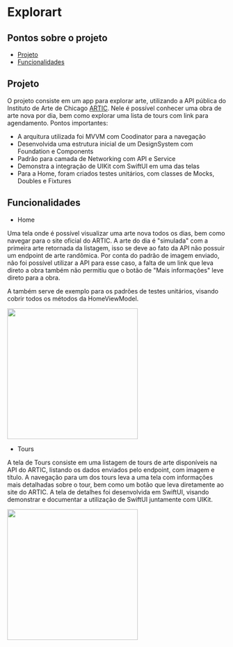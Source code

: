 # Explorart

## Pontos sobre o projeto

- [Projeto](#projeto)
- [Funcionalidades](#funcionalidades)

## Projeto

O projeto consiste em um app para explorar arte, utilizando a API pública do Instituto de Arte de Chicago [ARTIC](https://api.artic.edu/docs/#introduction). Nele é possível conhecer uma obra de arte nova por dia, bem como explorar uma lista de tours com link para agendamento. Pontos importantes:
- A arquitura utilizada foi MVVM com Coodinator para a navegação
- Desenvolvida uma estrutura inicial de um DesignSystem com Foundation e Components
- Padrão para camada de Networking com API e Service
- Demonstra a integração de UIKit com SwiftUI em uma das telas
- Para a Home, foram criados testes unitários, com classes de Mocks, Doubles e Fixtures

## Funcionalidades

- Home

Uma tela onde é possível visualizar uma arte nova todos os dias, bem como navegar para o site oficial do ARTIC. A arte do dia é "simulada" com a primeira arte retornada da listagem, isso se deve ao fato da API não possuir um endpoint de arte randômica. Por conta do padrão de imagem enviado, não foi possível utilizar a API para esse caso, a falta de um link que leva direto a obra também não permitiu que o botão de "Mais informações" leve direto para a obra.

A também serve de exemplo para os padrões de testes unitários, visando cobrir todos os métodos da HomeViewModel.

<p float="left">
  <img src="https://github.com/user-attachments/assets/c2f34df2-2c7c-438c-9fed-8b99dc987cee" width="300" />
</p>

- Tours

A tela de Tours consiste em uma listagem de tours de arte disponíveis na API do ARTIC, listando os dados enviados pelo endpoint, com imagem e título. A navegação para um dos tours leva a uma tela com informações mais detalhadas sobre o tour, bem como um botão que leva diretamente ao site do ARTIC. A tela de detalhes foi desenvolvida em SwiftUI, visando demonstrar e documentar a utilização de SwiftUI juntamente com UIKit.

<p float="left">
  <img src="https://github.com/user-attachments/assets/721881c8-b2e0-4da3-964c-dc7e3a3bbb86" width="300" />
</p>
